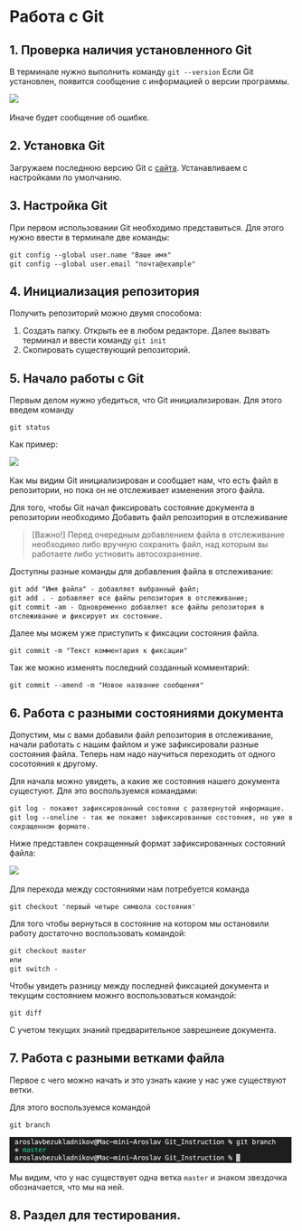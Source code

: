 # Работа с Git
## 1. Проверка наличия установленного Git
В терминале нужно выполнить команду `git --version`
Если Git установлен, появится сообщение с информацией о версии программы. 

![](./git_version.png)

Иначе будет сообщение об ошибке. 
## 2. Установка Git
Загружаем последнюю версию Git с [сайта](https://git-scm.com/downloads).
Устанавливаем с настройками по умолчанию. 
## 3. Настройка Git
При первом использовании Git необходимо представиться. Для этого нужно ввести в терминале две команды:
```
git config --global user.name "Ваше имя"
git config --global user.email "почта@example"
```

## 4. Инициализация репозитория
Получить репозиторий можно двумя способома:

1. Создать папку. Открыть ее в любом редакторе. Далее вызвать терминал и ввести команду `git init`
2. Скопировать существующий репозиторий. 


## 5. Начало работы с Git
Первым делом нужно убедиться, что Git инициализирован. Для этого введем команду 

```
git status
```
Как пример:

![](./git_untracked.png)

Как мы видим Git инициализирован и сообщает нам, что есть файл в репозитории, но пока он не отслеживает изменения этого файла. 

Для того, чтобы Git начал фиксировать состояние документа в репозитории необходимо Добавить файл репозитория в отслеживание

> [Важно!]
> Перед очередным добавлением файла в отслеживание необходимо либо вручную сохранить файл, над которым вы работаете либо устновить автосохранение.

Доступны разные команды для добавления файла в отслеживание:
```
git add "Имя файла" - добавляет выбранный файл;
git add . - добавляет все файлы репозитория в отслеживание;
git commit -am - Одновременно добавляет все файлы репозитория в отслеживание и фиксирует их состояние.

```

Далее мы можем уже приступить к фиксации состояния файла. 
```
git commit -m "Текст комментария к фиксации"
```
Так же можно изменять последний созданный комментарий:
```
git commit --amend -m "Новое название сообщения"
```

## 6. Работа с разными состояниями документа

Допустим, мы с вами добавили файл репозитория в отслеживание, начали работать с нашим файлом и уже зафиксировали разные состояния файла. Теперь нам надо научиться переходить от одного сосотояния к другому. 

Для начала можно увидеть, а какие же состояния нашего документа сущестуют. Для это воспользуемся командами:
```
git log - покажет зафиксированный состояни с развернутой информацие. 
git log --oneline - так же покажет зафиксированные состояния, но уже в сокращенном формате. 
```

Ниже представлен сокращенный формат зафиксированных состояний файла: 

![](./git_log.png)

Для перехода между состояниями нам потребуется команда 

```
git checkout 'первый четыре символа состояния'  
```
Для того чтобы вернуться в состояние на котором мы остановили работу достаточно воспользовать командой:
```
git checkout master
или
git switch - 
```

Чтобы увидеть разницу между последней фиксацией документа и текущим состоянием можнго воспользоваться командой:
```
git diff 
```
С учетом текущих знаний предварительное заврешнеие документа. 

## 7. Работа с разными ветками файла

Первое с чего можно начать и это узнать какие у нас уже существуют ветки. 

Для этого воспользуемся командой 
```
git branch
 ```

![git_branch](./images/git_branch_1.png)

Мы видим, что у нас существует одна ветка `master` и знаком звездочка обозначается, 
что мы на ней. 

## 8. Раздел для тестирования. 